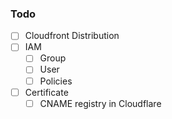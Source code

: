 ### Todo

- [ ] Cloudfront Distribution  
- [ ] IAM
  - [ ] Group
  - [ ] User
  - [ ] Policies 
- [ ] Certificate
  - [ ] CNAME registry in Cloudflare     
